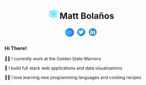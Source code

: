 <h1 align="center">
    <img src="react.gif" width="30"> Matt Bolaños
</h1>
<p align='center'>
    <a href="https://www.mattbolanos.com/"><img height="33" src="slash.png"></a>
    <a href="https://twitter.com/mattabolanos"><img height="35" src="twitter_logo.png"></a>
    <a href="https://www.linkedin.com/in/mattbolanos/"><img height="35" src="linkedin_logo.png"></a>
</p>

<h3>Hi There!</h3>

<p>👨‍💻 I currently work at the Golden State Warriors</p>
<p>👷 I build full stack web applications and data visualizations</p>
<p>👨‍🍳 I love learning new programming languages and cooking recipes</p>
